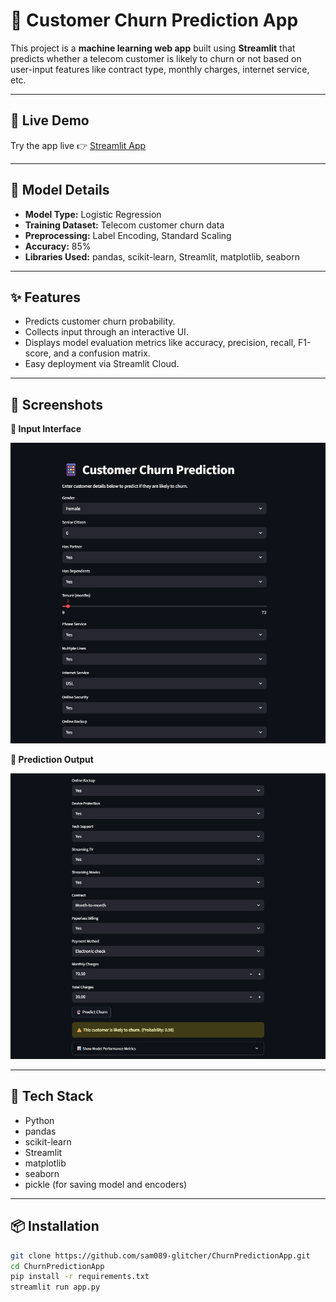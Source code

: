 # 📱 Customer Churn Prediction App

This project is a **machine learning web app** built using **Streamlit** that predicts whether a telecom customer is likely to churn or not based on user-input features like contract type, monthly charges, internet service, etc.

---

## 🚀 Live Demo

Try the app live 👉 [Streamlit App](https://churnpredictionapp-yg8jdvnujxdidsrauhlewt.streamlit.app/)

---

## 🧠 Model Details

- **Model Type:** Logistic Regression
- **Training Dataset:** Telecom customer churn data
- **Preprocessing:** Label Encoding, Standard Scaling
- **Accuracy:** 85%
- **Libraries Used:** pandas, scikit-learn, Streamlit, matplotlib, seaborn

---

## ✨ Features

- Predicts customer churn probability.
- Collects input through an interactive UI.
- Displays model evaluation metrics like accuracy, precision, recall, F1-score, and a confusion matrix.
- Easy deployment via Streamlit Cloud.

---

## 📸 Screenshots

**🔹 Input Interface**

![Input Screenshot](screenshots/input_screen.png)

**🔹 Prediction Output**

![Output Screenshot](screenshots/output_screen.png)

---

## 🧰 Tech Stack

- Python
- pandas
- scikit-learn
- Streamlit
- matplotlib
- seaborn
- pickle (for saving model and encoders)

---

## 📦 Installation

```bash
git clone https://github.com/sam089-glitcher/ChurnPredictionApp.git
cd ChurnPredictionApp
pip install -r requirements.txt
streamlit run app.py
